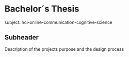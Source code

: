 # Bachelor´s Thesis 

subject: hci-online-communication-cognitive-science

## Subheader

Description of the projects purpose and the design process
